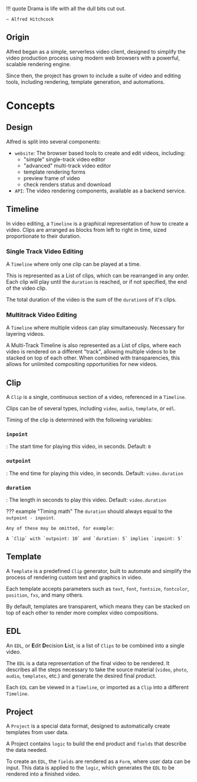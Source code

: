 !!! quote
    Drama is life with all the dull bits cut out.
    
    ~ Alfred Hitchcock

## Origin
Alfred began as a simple, serverless video client, designed to simplify the video production process using modern web browsers with a powerful, scalable rendering engine.

Since then, the project has grown to include a suite of video and editing tools, including rendering, template generation, and automations.

# Concepts

## Design

Alfred is split into several components:

- `website`: The browser based tools to create and edit videos, including:
    - "simple" single-track video editor
    - "advanced" multi-track video editor
    - template rendering forms
    - preview frame of video
    - check renders status and download
- `API`: The video rendering components, available as a backend service.


## Timeline
In video editing, a `Timeline` is a graphical representation of how to create a video. Clips are arranged as blocks from left to right in time, sized proportionate to their duration.

### Single Track Video Editing
A `Timeline` where only one clip can be played at a time. 

This is represented as a List of clips, which can be rearranged in any order. Each clip will play until the `duration` is reached, or if not specified, the end of the video clip.

The total duration of the video is the sum of the `duration`s of it's clips.

### Multitrack Video Editing
A `Timeline` where multiple videos can play simultaneously. Necessary for layering videos.

A Multi-Track Timeline is also represented as a List of clips, where each video is rendered on a different "track", allowing multiple videos to be stacked on top of each other. When combined with transparencies, this allows for unlimited compositing opportunities for new videos.

## Clip
A `Clip` is a single, continuous section of a video, referenced in a `Timeline`. 

Clips can be of several types, including `video`, `audio`, `template`, or `edl`.

Timing of the clip is determined with the following variables:

### `inpoint`
: The start time for playing this video, in seconds. Default: `0`

### `outpoint`
: The end time for playing this video, in seconds. Default: `video.duration`

### `duration`
: The length in seconds to play this video. Default: `video.duration`

??? example "Timing math"
    The `duration` should always equal to the `outpoint - inpoint`.
    
    Any of these may be omitted, for example: 
    
    A `Clip` with `outpoint: 10` and `duration: 5` implies `inpoint: 5`

## Template
A `Template` is a predefined `Clip` generator, built to automate and simplify the process of rendering custom text and graphics in video. 

Each template accepts parameters such as `text`, `font`, `fontsize`, `fontcolor`, `position`, `fxs`, and many others. 

By default, templates are transparent, which means they can be stacked on top of each other to render more complex video compositions.

## EDL
An `EDL`, or **E**dit **D**ecision **L**ist, is a list of `Clips` to be combined into a single video. 

The `EDL` is a data representation of the final video to be rendered. It describes all the steps necessary to take the source material (`video`, `photo`, `audio`, `templates`, etc.) and generate the desired final product.

Each `EDL` can be viewed in a `Timeline`, or imported as a `Clip` into a different `Timeline`.

## Project
A `Project` is a special data format, designed to automatically create templates from user data.

A Project contains `logic` to build the end product and `fields` that describe the data needed.

To create an `EDL`, the `fields` are rendered as a `Form`, where user data can be input. This data is applied to the `logic`, which generates the `EDL` to be rendered into a finished video.
